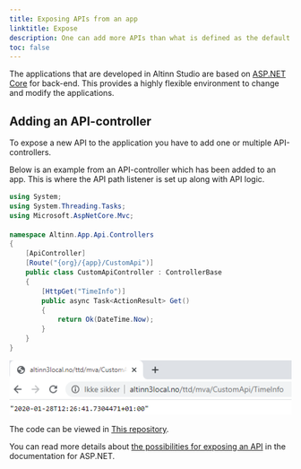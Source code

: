 ```yaml
---
title: Exposing APIs from an app
linktitle: Expose
description: One can add more APIs than what is defined as the default API for applications developed in Altinn Studio.
toc: false
---
```



The applications that are developed in Altinn Studio are based on [ASP.NET Core](https://docs.microsoft.com/en-us/aspnet/core/introduction-to-aspnet-core) for back-end.
This provides a highly flexible environment to change and modify the applications.


## Adding an API-controller

To expose a new API to the application you have to add one or multiple API-controllers.

Below is an example from an API-controller which has been added to an app.
This is where the API path listener is set up along with API logic.


```C# {linenos=false,hl_lines=[8,11]}
using System;
using System.Threading.Tasks;
using Microsoft.AspNetCore.Mvc;

namespace Altinn.App.Api.Controllers
{
    [ApiController]
    [Route("{org}/{app}/CustomApi")]
    public class CustomApiController : ControllerBase
    {
        [HttpGet("TimeInfo")]
        public async Task<ActionResult> Get()
        {
            return Ok(DateTime.Now);
        }
    }
}
```

![Test of API in web browser](apiresponse1.png "API respons")

The code can be viewed in [This repository](https://altinn.studio/repos/ttd/mva/src/branch/master/App/controllers/CustomApiController.cs). 

You can read more details about [the possibilities for exposing an API](https://docs.microsoft.com/en-us/aspnet/core/web-api/) in the documentation for ASP.NET.
